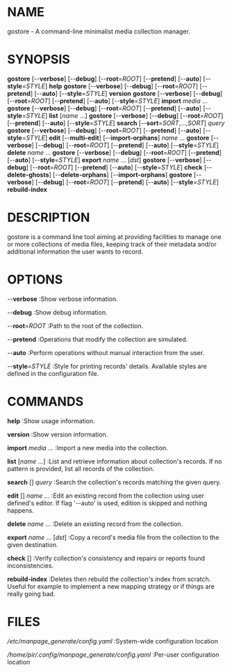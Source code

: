 # NAME

gostore - A command-line minimalist media collection manager.

# SYNOPSIS

__gostore__ [--__verbose__] [--__debug__] [--__root__=*ROOT*] [--__pretend__] 
[--__auto__] [--__style__=*STYLE*] __help__
__gostore__ [--__verbose__] [--__debug__] [--__root__=*ROOT*] [--__pretend__] 
[--__auto__] [--__style__=*STYLE*] __version__
__gostore__ [--__verbose__] [--__debug__] [--__root__=*ROOT*] [--__pretend__] 
[--__auto__] [--__style__=*STYLE*] __import__ *media* ...
__gostore__ [--__verbose__] [--__debug__] [--__root__=*ROOT*] [--__pretend__] 
[--__auto__] [--__style__=*STYLE*] __list__ [*name* ...]
__gostore__ [--__verbose__] [--__debug__] [--__root__=*ROOT*] [--__pretend__] 
[--__auto__] [--__style__=*STYLE*] __search__ [--__sort__=*SORT*,...,*SORT*] 
*query*
__gostore__ [--__verbose__] [--__debug__] [--__root__=*ROOT*] [--__pretend__] 
[--__auto__] [--__style__=*STYLE*] __edit__ [--__multi-edit__] 
[--__import-orphans__] *name* ...
__gostore__ [--__verbose__] [--__debug__] [--__root__=*ROOT*] [--__pretend__] 
[--__auto__] [--__style__=*STYLE*] __delete__ *name* ...
__gostore__ [--__verbose__] [--__debug__] [--__root__=*ROOT*] [--__pretend__] 
[--__auto__] [--__style__=*STYLE*] __export__ *name* ... [*dst*]
__gostore__ [--__verbose__] [--__debug__] [--__root__=*ROOT*] [--__pretend__] 
[--__auto__] [--__style__=*STYLE*] __check__ [--__delete-ghosts__] 
[--__delete-orphans__] [--__import-orphans__]
__gostore__ [--__verbose__] [--__debug__] [--__root__=*ROOT*] [--__pretend__] 
[--__auto__] [--__style__=*STYLE*] __rebuild-index__

# DESCRIPTION

gostore is a command line tool aiming at providing facilities to manage one or 
more collections of media files, keeping track of their metadata and/or 
additional information the user wants to record.

# OPTIONS

--__verbose__
:Show verbose information.

--__debug__
:Show debug information.

--__root__=*ROOT*
:Path to the root of the collection.

--__pretend__
:Operations that modify the collection are simulated.

--__auto__
:Perform operations without manual interaction from the user.

--__style__=*STYLE*
:Style for printing records' details. Available styles are defined in the 
configuration file.

# COMMANDS

__help__
:Show usage information.

__version__
:Show version information.

__import__ *media* ...
:Import a new media into the collection.

__list__ [*name* ...]
:List and retrieve information about collection's records. If no pattern is 
provided, list all records of the collection.

__search__ [<flags>] *query*
:Search the collection's records matching the given query.

__edit__ [<flags>] *name* ...
:Edit an existing record from the collection using user defined's editor. If 
flag '--auto' is used, edition is skipped and nothing happens.

__delete__ *name* ...
:Delete an existing record from the collection.

__export__ *name* ... [*dst*]
:Copy a record's media file from the collection to the given destination.

__check__ [<flags>]
:Verify collection's consistency and repairs or reports found inconsistencies.

__rebuild-index__
:Deletes then rebuild the collection's index from scratch. Useful for example to
implement a new mapping strategy or if things are really going bad.

# FILES

*/etc/manpage_generate/config.yaml*
:System-wide configuration location

*/home/pir/.config/manpage_generate/config.yaml*
:Per-user configuration location
